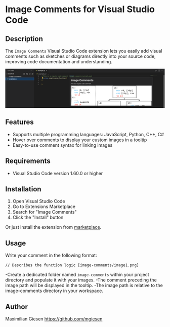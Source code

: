 # Image Comments for Visual Studio Code

## Description

The `Image Comments` Visual Studio Code extension lets you easily add visual comments such as sketches or diagrams directly into your source code, improving code documentation and understanding.

![Image](readme/image-comment.png)

## Features

- Supports multiple programming languages: JavaScript, Python, C++, C#
- Hover over comments to display your custom images in a tooltip
- Easy-to-use comment syntax for linking images

## Requirements

- Visual Studio Code version 1.60.0 or higher

## Installation

1. Open Visual Studio Code
2. Go to Extensions Marketplace
3. Search for "Image Comments"
4. Click the "Install" button

Or just install the extension from [marketplace](https://marketplace.visualstudio.com/items?itemName=mgiesen.image-comments&ssr=false#review-details).

## Usage

Write your comment in the following format:

```plaintext
// Describes the function logic [image-comments/image1.png]
```

-Create a dedicated folder named `image-comments` within your project directory and populate it with your images.
-The comment preceding the image path will be displayed in the tooltip.
-The image path is relative to the image-comments directory in your workspace.

## Author

Maximilian Giesen
https://github.com/mgiesen
